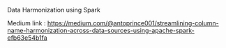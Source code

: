 Data Harmonization using Spark

Medium link : https://medium.com/@antoprince001/streamlining-column-name-harmonization-across-data-sources-using-apache-spark-efb63e54b1fa
